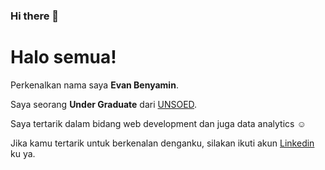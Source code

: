 ### Hi there 👋

<!--
**EvanBenyamin/EvanBenyamin** is a ✨ _special_ ✨ repository because its `README.md` (this file) appears on your GitHub profile.

Here are some ideas to get you started:

- 🔭 I’m currently working on ...
- 🌱 I’m currently learning ...
- 👯 I’m looking to collaborate on ...
- 🤔 I’m looking for help with ...
- 💬 Ask me about ...
- 📫 How to reach me: ...
- 😄 Pronouns: ...
- ⚡ Fun fact: ...
-->
# Halo semua! 

Perkenalkan nama saya **Evan Benyamin**.<br>

Saya seorang **Under Graduate** dari  [UNSOED](https://www.unsoed.ac.id/).<br>

Saya tertarik dalam bidang web development dan juga data analytics ☺ <br>

Jika kamu tertarik untuk berkenalan denganku, silakan ikuti akun [Linkedin](https://www.linkedin.com/in/evan-benyamin-5091ab228/) ku ya.
